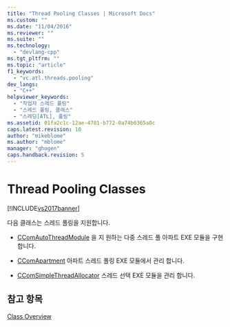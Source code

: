 ```yaml
---
title: "Thread Pooling Classes | Microsoft Docs"
ms.custom: ""
ms.date: "11/04/2016"
ms.reviewer: ""
ms.suite: ""
ms.technology: 
  - "devlang-cpp"
ms.tgt_pltfrm: ""
ms.topic: "article"
f1_keywords: 
  - "vc.atl.threads.pooling"
dev_langs: 
  - "C++"
helpviewer_keywords: 
  - "작업자 스레드 풀링"
  - "스레드 풀링, 클래스"
  - "스레딩[ATL], 풀링"
ms.assetid: 01fa2c1c-12ae-4781-b772-0a74b6365a8c
caps.latest.revision: 10
author: "mikeblome"
ms.author: "mblome"
manager: "ghogen"
caps.handback.revision: 5
---
```

# Thread Pooling Classes
[!INCLUDE[vs2017banner](../assembler/inline/includes/vs2017banner.md)]

다음 클래스는 스레드 풀링을 지원합니다.  
  
-   [CComAutoThreadModule](../atl/reference/ccomautothreadmodule-class.md) 을 지 원하는 다중 스레드 풀 아파트 EXE 모듈을 구현 합니다.  
  
-   [CComApartment](../atl/reference/ccomapartment-class.md) 아파트 스레드 풀링 EXE 모듈에서 관리 합니다.  
  
-   [CComSimpleThreadAllocator](../atl/reference/ccomsimplethreadallocator-class.md) 스레드 선택 EXE 모듈을 관리 합니다.  
  
## 참고 항목  
 [Class Overview](../atl/atl-class-overview.md)